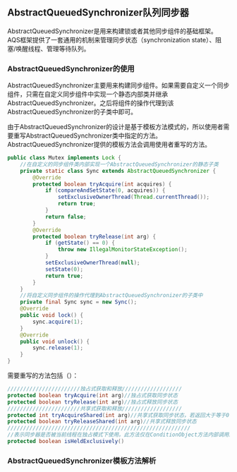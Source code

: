 
## AbstractQueuedSynchronizer队列同步器

AbstractQueuedSynchronizer是用来构建锁或者其他同步组件的基础框架。AQS框架提供了一套通用的机制来管理同步状态（synchronization state）、阻塞/唤醒线程、管理等待队列。



### AbstractQueuedSynchronizer的使用

AbstractQueuedSynchronizer主要用来构建同步组件。如果需要自定义一个同步组件，只需在自定义同步组件中实现一个静态内部类并继承AbstractQueuedSynchronizer。之后将组件的操作代理到该AbstractQueuedSynchronizer的子类中即可。

由于AbstractQueuedSynchronizer的设计是基于模板方法模式的，所以使用者需要重写AbstractQueuedSynchronizer类中指定的方法。AbstractQueuedSynchronizer提供的模板方法会调用使用者重写的方法。

```java
public class Mutex implements Lock {
    //在自定义的同步组件类内部实现一个AbstractQueuedSynchronizer的静态子类
    private static class Sync extends AbstractQueuedSynchronizer { 
        @Override
        protected boolean tryAcquire(int acquires) {
            if (compareAndSetState(0, acquires)) {
                setExclusiveOwnerThread(Thread.currentThread());
                return true;
            }
            return false;
        }
        @Override
        protected boolean tryRelease(int arg) {
            if (getState() == 0) {
                throw new IllegalMonitorStateException();
            }
            setExclusiveOwnerThread(null);
            setState(0);
            return true;
        }
    }
    //将自定义同步组件的操作代理到AbstractQueuedSynchronizer的子类中
    private final Sync sync = new Sync();
    @Override
    public void lock() {
        sync.acquire(1);
    }
    @Override
    public void unlock() {
        sync.release(1);
    }
}

```

需要重写的方法包括（）：

```java
///////////////////////独占式获取和释放///////////////////
protected boolean tryAcquire(int arg)//独占式获取同步状态
protected boolean tryRelease(int arg)//独占式释放同步状态
///////////////////////共享式获取和释放///////////////////
protected int tryAcquireShared(int arg)//共享式获取同步状态，若返回大于等于0的值则表示获取成功，否则表示获取失败。
protected boolean tryReleaseShared(int arg)//共享式释放同步状态
//////////////////////////////////////////////////////////
//表示同步器是否被当前线程在独占模式下使用。此方法仅在ConditionObject方法内部调用。
protected boolean isHeldExclusively()
```

### AbstractQueuedSynchronizer模板方法解析

```java

```

